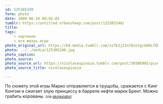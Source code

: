 ```yaml
---
id: 125385240
form: photo
date: 2009-06-18 00:02:03
tumblr: https://untitled.urbansheep.com/post/125385240/
title:
tags:
    - картинки
    - вся жизнь игра
photo_original_url: https://64.media.tumblr.com/szTE2jZ1n78zntgcUmHLfQhf_500.jpg
photo: ../../media/125385240.jpg
photo_caption:
photo_source:
photo_source_url: https://nicolasespinoza.tumblr.com/post/30386905/pixels-in-the-real-world-lo-vi-y-lo-encontr%C3%A9
photo_source_title: nicolasespinoza

---
```


<p>По сюжету этой игры Марио отправляется в трущобы, сражается с Кинг Конгом и сжигает злую принцессу в барреле нефти марки Брент. Можно грабить корованы. <small>(via <a href="http://gkojaxlabo.tumblr.com/post/125287028">gkojaxlabo</a>)</small></p>
